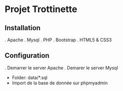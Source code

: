 # Projet Trottinette

## Installation

. Apache
. Mysql
. PHP
. Bootstrap
. HTML5 & CSS3

## Configuration

. Demarrer le server Apache
. Demarer le server Mysql

- Folder: data/*.sql
- Import de la base de donnée sur phpmyadmin